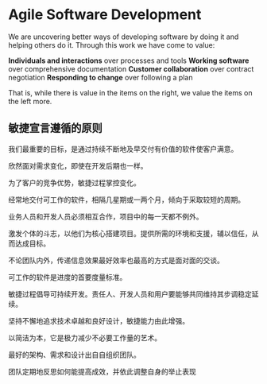 # Agile Software Development 

We are uncovering better ways of developing software by doing it and helping others do it. Through this work we have come to value:

**Individuals and interactions** over processes and tools
**Working software** over comprehensive documentation
**Customer collaboration** over contract negotiation
**Responding to change** over following a plan

That is, while there is value in the items on the right, we value the items on the left more.

## 敏捷宣言遵循的原则

我们最重要的目标，是通过持续不断地及早交付有价值的软件使客户满意。

欣然面对需求变化，即使在开发后期也一样。

为了客户的竞争优势，敏捷过程掌控变化。

经常地交付可工作的软件，相隔几星期或一两个月，倾向于采取较短的周期。

业务人员和开发人员必须相互合作，项目中的每一天都不例外。

激发个体的斗志，以他们为核心搭建项目。提供所需的环境和支援，辅以信任，从而达成目标。

不论团队内外，传递信息效果最好效率也最高的方式是面对面的交谈。

可工作的软件是进度的首要度量标准。

敏捷过程倡导可持续开发。责任人、开发人员和用户要能够共同维持其步调稳定延续。

坚持不懈地追求技术卓越和良好设计，敏捷能力由此增强。

以简洁为本，它是极力减少不必要工作量的艺术。

最好的架构、需求和设计出自自组织团队。

团队定期地反思如何能提高成效，并依此调整自身的举止表现

